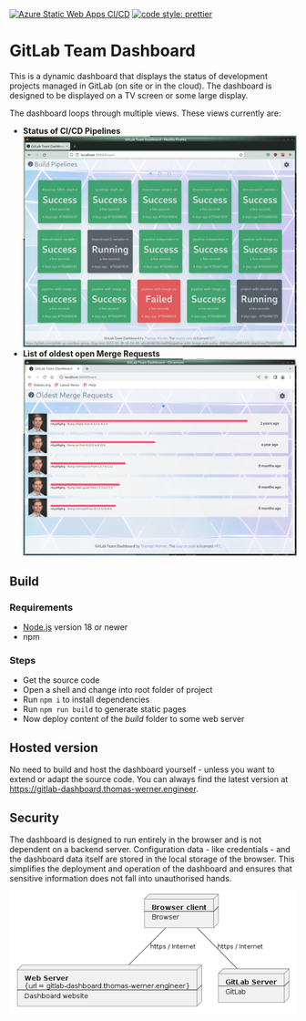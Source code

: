 [![Azure Static Web Apps CI/CD](https://github.com/huddeldaddel/gitlab-team-dashboard/actions/workflows/azure-static-web-apps-zealous-water-0a5e94103.yml/badge.svg?branch=main)](https://github.com/huddeldaddel/gitlab-team-dashboard/actions/workflows/azure-static-web-apps-zealous-water-0a5e94103.yml)
[![code style: prettier](https://img.shields.io/badge/code_style-prettier-ff69b4.svg?style=flat-square)](https://github.com/prettier/prettier)

# GitLab Team Dashboard

This is a dynamic dashboard that displays the status of development projects managed in GitLab (on site or in the cloud). The dashboard is designed to be displayed on a TV screen or some large display. 

The dashboard loops through multiple views. These views currently are:

*   **Status of CI/CD Pipelines**  
    ![image](./docs/Build-Pipelines.png)
*   **List of oldest open Merge Requests**  
    ![image](./docs/Oldest-Merge-Requests.png)

## Build 

### Requirements

*   [Node.js](https://nodejs.org) version 18 or newer
*   npm

### Steps

*   Get the source code
*   Open a shell and change into root folder of project
*   Run `npm i` to install dependencies
*   Run `npm run build` to generate static pages
*   Now deploy content of the *build* folder to some web server

## Hosted version

No need to build and host the dashboard yourself - unless you want to extend or adapt the source code. You can always find the latest version at https://gitlab-dashboard.thomas-werner.engineer.

## Security

The dashboard is designed to run entirely in the browser and is not dependent on a backend server. Configuration data - like credentials - and the dashboard data itself are stored in the local storage of the browser. This simplifies the deployment and operation of the dashboard and ensures that sensitive information does not fall into unauthorised hands.

![image](./docs/overview.png)
